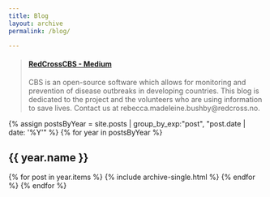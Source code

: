 ```yaml
---
title: Blog
layout: archive
permalink: /blog/

---
```


<blockquote class="embedly-card"><h4><a href="https://medium.com/redcrosscbs">RedCrossCBS - Medium</a></h4><p>CBS is an open-source software which allows for monitoring and prevention of disease outbreaks in developing countries. This blog is dedicated to the project and the volunteers who are using information to save lives. Contact us at rebecca.madeleine.bushby@redcross.no.</p></blockquote>
<script async src="//cdn.embedly.com/widgets/platform.js" charset="UTF-8"></script>

{% assign postsByYear = site.posts | group_by_exp:"post", "post.date | date: '%Y'"  %}
{% for year in postsByYear %}
  <h2 id="{{ year.name | slugify }}" class="archive__subtitle">{{ year.name }}</h2>
  {% for post in year.items %}
    {% include archive-single.html %}
  {% endfor %}
{% endfor %}
